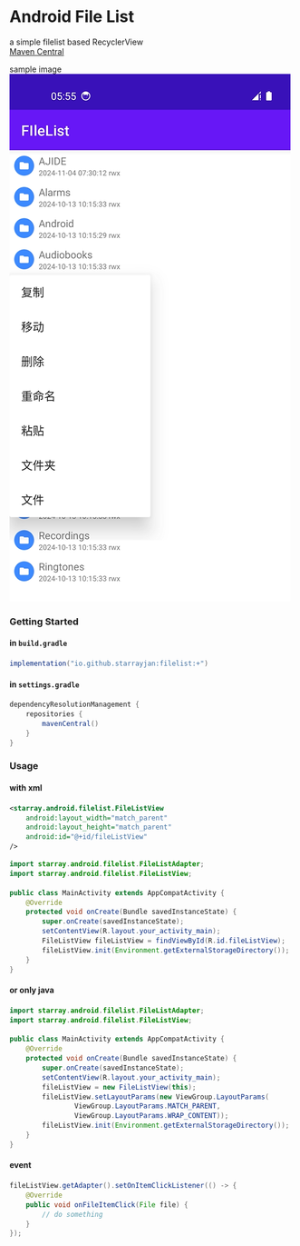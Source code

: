 # Android File List
a simple filelist based RecyclerView  
[Maven Central](https://repo.maven.apache.org/maven2/io/github/starrayjan/filelist/)  

sample image
![image](image/sample.png)
### Getting Started
#### in `build.gradle`
```groovy
implementation("io.github.starrayjan:filelist:+")
```
#### in `settings.gradle`
```groovy
dependencyResolutionManagement {
    repositories {
        mavenCentral()
    }
}
```
### Usage
#### with xml
```xml
<starray.android.filelist.FileListView
    android:layout_width="match_parent"
    android:layout_height="match_parent"
    android:id="@+id/fileListView"
/>
```
```java
import starray.android.filelist.FileListAdapter;
import starray.android.filelist.FileListView;

public class MainActivity extends AppCompatActivity {
    @Override
    protected void onCreate(Bundle savedInstanceState) {
        super.onCreate(savedInstanceState);
        setContentView(R.layout.your_activity_main);
        FileListView fileListView = findViewById(R.id.fileListView);
        fileListView.init(Environment.getExternalStorageDirectory());
    }
}
```
#### or only java
```java
import starray.android.filelist.FileListAdapter;
import starray.android.filelist.FileListView;

public class MainActivity extends AppCompatActivity {
    @Override
    protected void onCreate(Bundle savedInstanceState) {
        super.onCreate(savedInstanceState);
        setContentView(R.layout.your_activity_main);
        fileListView = new FileListView(this);
        fileListView.setLayoutParams(new ViewGroup.LayoutParams(
                ViewGroup.LayoutParams.MATCH_PARENT, 
                ViewGroup.LayoutParams.WRAP_CONTENT));
        fileListView.init(Environment.getExternalStorageDirectory());
    }
}
```
#### event
```java
fileListView.getAdapter().setOnItemClickListener(() -> {
    @Override
    public void onFileItemClick(File file) {
        // do something
    }
});
```